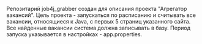 Репозитарий job4j_grabber создан для описания проекта "Агрегатор вакансий". Цель проекта - запускаться по расписанию и считывать все вакансии, относящиеся к Java, c первых 5 страниц указанного сайта. Все найденные вакансии система должна записывать в базу.
Период запуска указывается в настройках - app.properties.
